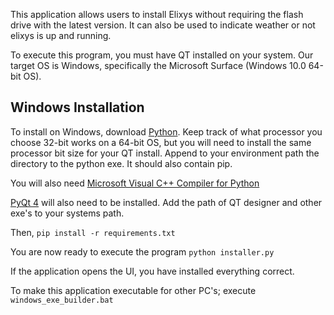 This application allows users to install Elixys without requiring the flash drive with the latest version.
It can also be used to indicate weather or not elixys is up and running.

To execute this program, you must have QT installed on your system.  Our target OS is Windows, specifically the Microsoft Surface (Windows 10.0 64-bit OS).

## Windows Installation
To install on Windows, download [Python](https://www.python.org/downloads/release/python-279/).  Keep track of what processor you choose 32-bit works on a 64-bit OS, but you will need to install the same processor bit size for your QT install.
Append to your environment path the directory to the python exe.  It should also contain pip.

You will also need [Microsoft Visual C++ Compiler for Python](https://www.microsoft.com/en-us/download/details.aspx?id=44266)

[PyQt 4](https://www.riverbankcomputing.com/software/pyqt/download) will also need to be installed.  Add the path of QT designer and other exe's to your systems path.

Then,
`pip install -r requirements.txt`

You are now ready to execute the program
`python installer.py`

If the application opens the UI, you have installed everything correct.

To make this application executable for other PC's; execute
`windows_exe_builder.bat`

